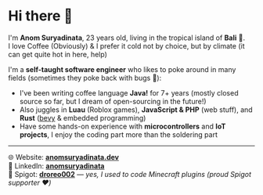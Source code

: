 # Hi there 👋  

I'm **Anom Suryadinata**, 23 years old, living in the tropical island of **Bali** 🌴.  
I love Coffee (Obviously) & I prefer it cold not by choice, but by climate (it can get quite hot in here, help)    

I'm a **self-taught software engineer** who likes to poke around in many fields (sometimes they poke back with bugs 🐛):  
- I've been writing coffee language **Java!** for 7+ years (mostly closed source so far, but I dream of open-sourcing in the future!)  
- Also juggles in **Luau** (Roblox games), **JavaScript & PHP** (web stuff), and **Rust** ([bevy](https://bevy.org/) & embedded programming)  
- Have some hands-on experience with **microcontrollers** and **IoT projects**, I enjoy the coding part more than the soldering part  

---

🌐 Website: [**anomsuryadinata.dev**](https://anomsuryadinata.dev)  
📨 LinkedIn: [**anomsuryadinata**](https://www.linkedin.com/in/anom-suryadinata-012396243/)  
🐚 Spigot: [**droreo002**](https://www.spigotmc.org/members/droreo002.416123/) — *yes, I used to code Minecraft plugins (proud Spigot supporter ❤️)*  
